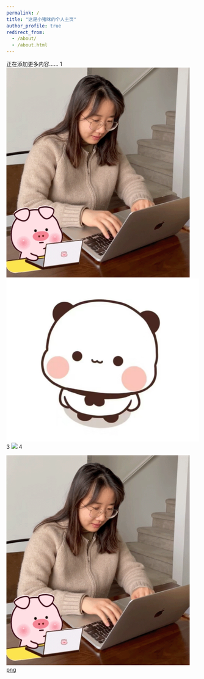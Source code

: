 ```yaml
---
permalink: /
title: "这是小猪咪的个人主页"
author_profile: true
redirect_from: 
  - /about/
  - /about.html
---
```


正在添加更多内容......
1
![gif](../images/working-loop.gif)
![png](../images/profile.png)
3
<img src='./working-loop.gif'>
4

![gif](../images/working-loop.gif)
[png](./images/profile.png)
